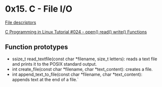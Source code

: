 # 0x15. C - File I/O

[File descriptors](https://en.wikipedia.org/wiki/File_descriptor)

[C Programming in Linux Tutorial #024 - open() read() write() Functions](https://www.youtube.com/watch?v=e-srF6c3TJ8)

## Function prototypes

+ ssize_t read_textfile(const char *filename, size_t letters): reads a text file and prints it to the POSIX standard output.
+ int create_file(const char *filename, char *text_content): creates a file.
+ int append_text_to_file(const char *filename, char *text_content): appends text at the end of a file.`
